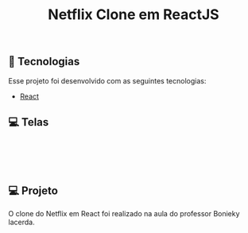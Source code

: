 <h1 align="center" >
  Netflix Clone em ReactJS
</h1>

<br>

## 🧪 Tecnologias

Esse projeto foi desenvolvido com as seguintes tecnologias:

- [React](https://reactjs.org)


## 💻 Telas

<h1 align="center">
    <img src="" />
    <img  src="" />
    <img  src="" />
    <img  src="" />
</h1>

## 💻 Projeto

O clone do Netflix em React foi realizado na aula do professor Bonieky lacerda. 
